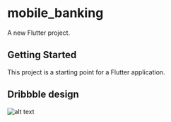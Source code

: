 # mobile_banking

A new Flutter project.

## Getting Started

This project is a starting point for a Flutter application.

## Dribbble design 

![alt text](https://dribbble.com/shots/16263924-Finance-Mobile-Banking-App-Concept?utm_source=Clipboard_Shot&utm_campaign=twinkle_creative&utm_content=Finance%20Mobile%20Banking%20App%20Concept&utm_medium=Social_Share&utm_source=Clipboard_Shot&utm_campaign=twinkle_creative&utm_content=Finance%20Mobile%20Banking%20App%20Concept&utm_medium=Social_Share)